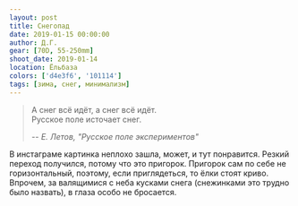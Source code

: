 ```yaml
---
layout: post
title: Снегопад
date: 2019-01-15 00:00:00
author: Д.Г.
gear: [70D, 55-250mm]
shoot_date: 2019-01-14
location: Ёльбаза
colors: ['d4e3f6', '101114']
tags: [зима, снег, минимализм]
---
```

> А снег всё идёт, а снег всё идёт.  
> Русское поле источает снег.
>
> -- <cite>Е. Летов, "Русское поле экспериментов"</cite>

В инстаграме картинка неплохо зашла, может, и тут понравится. Резкий переход получился, потому что это пригорок. Пригорок сам по себе не горизонтальный, поэтому, если приглядеться, то ёлки стоят криво. Впрочем, за валящимися с неба кусками снега (снежинками это трудно было назвать), в глаза особо не бросается.
